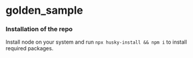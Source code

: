 # golden_sample

### Installation of the repo
Install node on your system and run `npx husky-install && npm i` to install required packages.